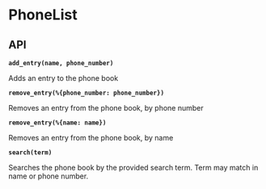 # PhoneList

## API

**`add_entry(name, phone_number)`**

Adds an entry to the phone book

**`remove_entry(%{phone_number: phone_number})`**

Removes an entry from the phone book, by phone number

**`remove_entry(%{name: name})`**

Removes an entry from the phone book, by name

**`search(term)`**

Searches the phone book by the provided search term. Term may match in name or phone number.